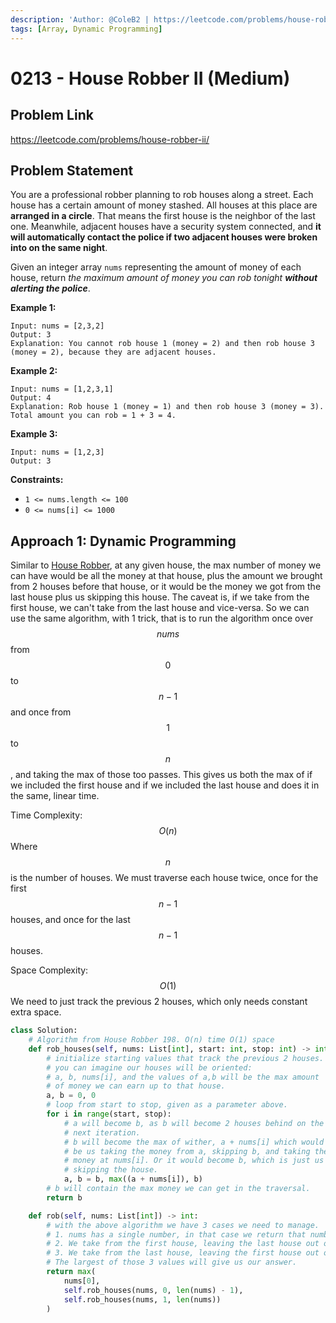 ```yaml
---
description: 'Author: @ColeB2 | https://leetcode.com/problems/house-robber-ii/'
tags: [Array, Dynamic Programming]
---
```


# 0213 - House Robber II (Medium)

## Problem Link

https://leetcode.com/problems/house-robber-ii/

## Problem Statement

You are a professional robber planning to rob houses along a street. Each house has a certain amount of money stashed. All houses at this place are **arranged in a circle**. That means the first house is the neighbor of the last one. Meanwhile, adjacent houses have a security system connected, and **it will automatically contact the police if two adjacent houses were broken into on the same night**.

Given an integer array `nums` representing the amount of money of each house, return _the maximum amount of money you can rob tonight **without alerting the police**_.

**Example 1:**

```
Input: nums = [2,3,2]
Output: 3
Explanation: You cannot rob house 1 (money = 2) and then rob house 3 (money = 2), because they are adjacent houses.
```

**Example 2:**

```
Input: nums = [1,2,3,1]
Output: 4
Explanation: Rob house 1 (money = 1) and then rob house 3 (money = 3).
Total amount you can rob = 1 + 3 = 4.
```

**Example 3:**

```
Input: nums = [1,2,3]
Output: 3
```

**Constraints:**

- `1 <= nums.length <= 100`
- `0 <= nums[i] <= 1000`

## Approach 1: Dynamic Programming

Similar to [House Robber](/solutions/0100-0199/house-robber-medium), at any given house, the max number of money we can have would be all the money at that house, plus the amount we brought from 2 houses before that house, or it would be the money we got from the last house plus us skipping this house. The caveat is, if we take from the first house, we can't take from the last house and vice-versa. So we can use the same algorithm, with 1 trick, that is to run the algorithm once over $$nums$$ from $$0$$ to $$n - 1$$ and once from $$1$$ to $$n$$, and taking the max of those too passes. This gives us both the max of if we included the first house and if we included the last house and does it in the same, linear time.

Time Complexity: $$O(n)$$ Where $$n$$ is the number of houses. We must traverse each house twice, once for the first $$n - 1$$ houses, and once for the last $$n - 1$$ houses.

Space Complexity: $$O(1)$$ We need to just track the previous 2 houses, which only needs constant extra space.

<Tabs>
<TabItem value="python" label="Python">
<SolutionAuthor name="@ColeB2"/>

```py
class Solution:
    # Algorithm from House Robber 198. O(n) time O(1) space
    def rob_houses(self, nums: List[int], start: int, stop: int) -> int:
        # initialize starting values that track the previous 2 houses.
        # you can imagine our houses will be oriented:
        # a, b, nums[i], and the values of a,b will be the max amount
        # of money we can earn up to that house.
        a, b = 0, 0
        # loop from start to stop, given as a parameter above.
        for i in range(start, stop):
            # a will become b, as b will become 2 houses behind on the
            # next iteration.
            # b will become the max of wither, a + nums[i] which would
            # be us taking the money from a, skipping b, and taking the
            # money at nums[i]. Or it would become b, which is just us
            # skipping the house.
            a, b = b, max((a + nums[i]), b)
        # b will contain the max money we can get in the traversal.
        return b

    def rob(self, nums: List[int]) -> int:
        # with the above algorithm we have 3 cases we need to manage.
        # 1. nums has a single number, in that case we return that number.
        # 2. We take from the first house, leaving the last house out of play.
        # 3. We take from the last house, leaving the first house out of play.
        # The largest of those 3 values will give us our answer.
        return max(
            nums[0],
            self.rob_houses(nums, 0, len(nums) - 1),
            self.rob_houses(nums, 1, len(nums))
        )
```

</TabItem>
</Tabs>
